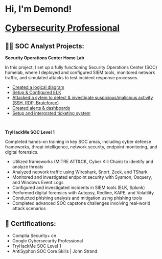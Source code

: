 <h1>Hi, I'm Demond!

  
<a href="https://www.linkedin.com/in/demond-mack-47b7632a9/">Cybersecurity Professional</a>

<h2>👨‍💻 SOC Analyst Projects:</h2>

<b>Security Operations Center Home Lab</b>

In this project, I set up a fully functioning Security Operations Center (SOC) homelab, where I deployed and configured SIEM tools, monitored network traffic, and simulated attacks to test incident response processes.
  - [Created a logical diagram](https://github.com/DemondMack/SecurityOperationsCenterHomeLab)
  - [Setup & Configured ELK](https://github.com/DemondMack/SecurityOperationsCenterHomeLab)
  - [Attacked a sytem to detect & investigate suspicious/malicious activity (SSH, RDP, Bruteforce)](https://github.com/DemondMack/SecurityOperationsCenterHomeLab)
  - [Created alerts & dashboards](https://github.com/DemondMack/SecurityOperationsCenterHomeLab)
  - [Setup and intergrated ticketing system](https://github.com/DemondMack/SecurityOperationsCenterHomeLab)
<br/>


<b>TryHackMe SOC Level 1</b>

Completed hands-on training in key SOC areas, including cyber defense frameworks, threat intelligence, network security, endpoint monitoring, and digital forensics.
  - Utilized frameworks (MITRE ATT&CK, Cyber Kill Chain) to identify and analyze threats
  - Analyzed network traffic using Wireshark, Snort, Zeek, and TShark
  - Monitored and investigated endpoint security with Sysmon, Osquery, and Windows Event Logs
  - Configured and investigated incidents in SIEM tools (ELK, Splunk)
  - Performed digital forensics with Autopsy, Redline, KAPE, and Volatility
  - Conducted phishing analysis and mitigation using phishing tools
  - Completed advanced SOC capstone challenges involving real-world attack scenarios
    
 
  


<h2>📜 Certifications:</h2>

- Comptia Security+ ce
- Google Cybersecurity Professional
- TryHackMe SOC Level 1
- AntiSyphon SOC Core Skills | John Strand

[twitter]: https://twitter.com/joshmadakor
[youtube]: https://www.youtube.com/c/joshmadakor
[instagram]: https://www.instagram.com/joshmadakor/
[linkedin]: https://linkedin.com/in/joshmadakor
